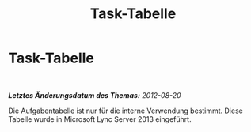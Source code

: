 ﻿---
title: Task-Tabelle
TOCTitle: Task-Tabelle
ms:assetid: a09858b6-d2cd-4d0c-87ef-37aacf733718
ms:mtpsurl: https://technet.microsoft.com/de-de/library/JJ205139(v=OCS.15)
ms:contentKeyID: 49294930
ms.date: 05/19/2016
mtps_version: v=OCS.15
ms.translationtype: HT
---

# Task-Tabelle

 

_**Letztes Änderungsdatum des Themas:** 2012-08-20_

Die Aufgabentabelle ist nur für die interne Verwendung bestimmt. Diese Tabelle wurde in Microsoft Lync Server 2013 eingeführt.

